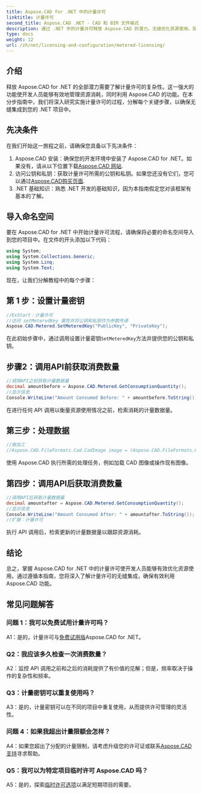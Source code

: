 ```yaml
---
title: Aspose.CAD for .NET 中的计量许可
linktitle: 计量许可
second_title: Aspose.CAD .NET - CAD 和 BIM 文件格式
description: 通过 .NET 中的计量许可释放 Aspose.CAD 的潜力。无缝优化资源使用。探索我们的分步指南。
type: docs
weight: 12
url: /zh/net/licensing-and-configuration/metered-licensing/
---
```

## 介绍

释放 Aspose.CAD for .NET 的全部潜力需要了解计量许可的复杂性。这一强大的功能使开发人员能够有效地管理资源消耗，同时利用 Aspose.CAD 的功能。在本分步指南中，我们将深入研究实施计量许可的过程，分解每个关键步骤，以确保无缝集成到您的 .NET 项目中。

## 先决条件

在我们开始这一旅程之前，请确保您具备以下先决条件：
1.  Aspose.CAD 安装：确保您的开发环境中安装了 Aspose.CAD for .NET。如果没有，请从以下位置下载[Aspose.CAD 网站](https://releases.aspose.com/cad/net/).
2. 访问公钥和私钥：获取计量许可所需的公钥和私钥。如果您还没有它们，您可以通过[Aspose.CAD购买页面](https://purchase.aspose.com/buy).
3. .NET 基础知识：熟悉 .NET 开发的基础知识，因为本指南假定您对该框架有基本的了解。

## 导入命名空间

要在 Aspose.CAD for .NET 中开始计量许可流程，请确保将必要的命名空间导入到您的项目中。在文件的开头添加以下代码：
```csharp
using System;
using System.Collections.Generic;
using System.Linq;
using System.Text;
```

现在，让我们分解教程中的每个步骤：

## 第 1 步：设置计量密钥

```csharp
//ExStart：计量许可
//访问 setMeteredKey 属性并将公钥和私钥作为参数传递
Aspose.CAD.Metered.SetMeteredKey("PublicKey", "PrivateKey");
```

在此初始步骤中，通过调用设置计量密钥`SetMeteredKey`方法并提供您的公钥和私钥。

## 步骤2：调用API前获取消费数量

```csharp
//调用API之前获取计量数据量
decimal amountbefore = Aspose.CAD.Metered.GetConsumptionQuantity();
//显示信息
Console.WriteLine("Amount Consumed Before: " + amountbefore.ToString());
```

在进行任何 API 调用以衡量资源使用情况之前，检索消耗的计量数据量。

## 第三步：处理数据

```csharp
//做加工
//Aspose.CAD.FileFormats.Cad.CadImage image = (Aspose.CAD.FileFormats.Cad.CadImage)Aspose.CAD.Image.load("BlockRefDgn.dwg");
```

使用 Aspose.CAD 执行所需的处理任务，例如加载 CAD 图像或操作现有图像。

## 第四步：调用API后获取消费数量

```csharp
//调用API后获取计量数据量
decimal amountafter = Aspose.CAD.Metered.GetConsumptionQuantity();
//显示信息
Console.WriteLine("Amount Consumed After: " + amountafter.ToString());
//扩展：计量许可
```

执行 API 调用后，检索更新的计量数据量以跟踪资源消耗。

## 结论

总之，掌握 Aspose.CAD for .NET 中的计量许可使开发人员能够有效优化资源使用。通过遵循本指南，您将深入了解计量许可的无缝集成，确保有效利用 Aspose.CAD 功能。

## 常见问题解答

### 问题 1：我可以免费试用计量许可吗？

 A1：是的，计量许可与[免费试用版](https://releases.aspose.com/)Aspose.CAD for .NET。

### Q2：我应该多久检查一次消费数量？

A2：监控 API 调用之前和之后的消耗提供了有价值的见解；但是，频率取决于操作的复杂性和频率。

### Q3：计量密钥可以重复使用吗？

A3：是的，计量密钥可以在不同的项目中重复使用，从而提供许可管理的灵活性。

### 问题 4：如果我超出计量限额会怎样？

 A4：如果您超出了分配的计量限制，请考虑升级您的许可证或联系[Aspose.CAD 支持](https://forum.aspose.com/c/cad/19)寻求帮助。

### Q5：我可以为特定项目临时许可 Aspose.CAD 吗？

 A5：是的，探索[临时许可选项](https://purchase.aspose.com/temporary-license/)以满足短期项目的需要。